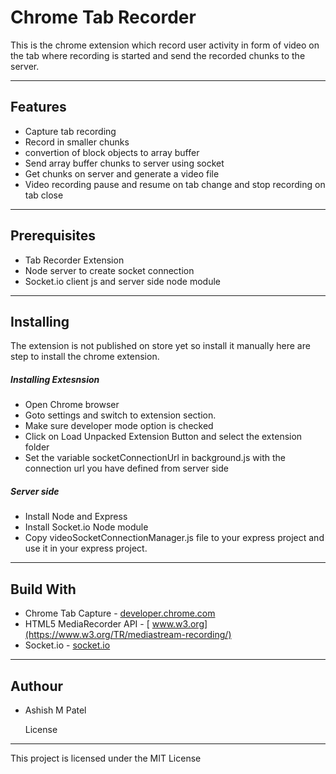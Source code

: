 Chrome Tab Recorder
===================
This is the chrome extension which record user activity in form of video on the tab where recording is started and send the recorded chunks to the server.

----------


Features
-------------


 - Capture tab recording
 - Record in smaller chunks
 - convertion of block objects to array buffer
 - Send array buffer chunks to server using socket
 - Get chunks on server and generate a video file
 - Video recording pause and resume on tab change and stop recording on tab close

 ----------

 Prerequisites
-------------

 - Tab Recorder Extension
 - Node server to create socket connection
 - Socket.io client js and server side node module

----------

 Installing
-------------
The extension is not published on store yet so install it manually here are step to install
the chrome extension.
##### Installing Extesnsion

 - Open Chrome browser
 - Goto settings and switch to extension section.
 - Make sure developer mode option is checked
 - Click on Load Unpacked Extension Button and select the extension folder
 - Set the variable socketConnectionUrl in background.js with the connection url you have defined from server side

##### Server side

 - Install Node and Express
 - Install Socket.io Node module
 - Copy videoSocketConnectionManager.js file to your express project and use it in your express project.

 ----------
  Build With
-------------

 - Chrome Tab Capture - [<i ></i> developer.chrome.com](https://developer.chrome.com/extensions/tabCapture)
 - HTML5 MediaRecorder API -  [<i ></i> www.w3.org](https://www.w3.org/TR/mediastream-recording/)
 - Socket.io -   [<i ></i> socket.io](http://socket.io/)

  ----------

   Authour
-------------

 - Ashish M Patel

   License
-------------
This project is licensed under the MIT License
